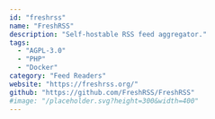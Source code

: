 ```yaml
---
id: "freshrss"
name: "FreshRSS"
description: "Self-hostable RSS feed aggregator."
tags:
  - "AGPL-3.0"
  - "PHP"
  - "Docker"
category: "Feed Readers"
website: "https://freshrss.org/"
github: "https://github.com/FreshRSS/FreshRSS"
#image: "/placeholder.svg?height=300&width=400"
---
```


